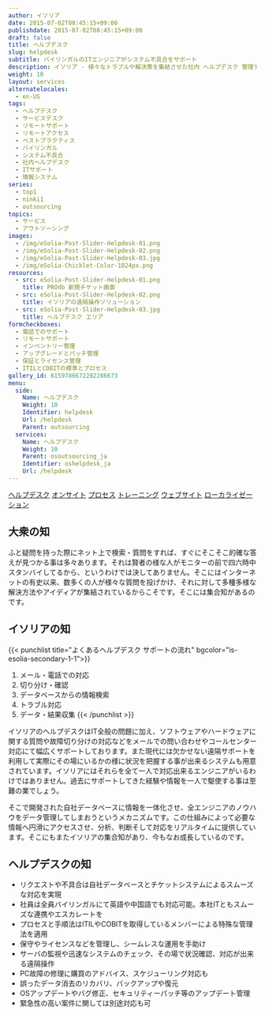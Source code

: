 ```yaml
---
author: イソリア
date: 2015-07-02T08:45:15+09:00
publishdate: 2015-07-02T08:45:15+09:00
draft: false
title: ヘルプデスク
slug: helpdesk
subtitle: バイリンガルのITエンジニアがシステム不具合をサポート
description: イソリア - 様々なトラブルや解決策を集結させた社内 ヘルプデスク 管理データベースを利用し、バイリンガルITエンジニアによる迅速で信頼性の高いサポートを提供。
weight: 10
layout: services
alternatelocales:
  - en-US
tags:
  - ヘルプデスク
  - サービスデスク
  - リモートサポート
  - リモートアクセス
  - ベストプラクティス
  - バイリンガル
  - システム不具合
  - 社内ヘルプデスク
  - ITサポート
  - 情報システム
series:
  - top1
  - ninki1
  - outsourcing
topics:
  - サービス
  - アウトソーシング
images:
  - /img/eSolia-Post-Slider-Helpdesk-01.png
  - /img/eSolia-Post-Slider-Helpdesk-02.png
  - /img/eSolia-Post-Slider-Helpdesk-03.jpg
  - /img/eSolia-Chicklet-Color-1024px.png
resources:
  - src: eSolia-Post-Slider-Helpdesk-01.png
    title: PROdb 新規チケット画面
  - src: eSolia-Post-Slider-Helpdesk-02.png
    title: イソリアの遠隔操作ソリューション
  - src: eSolia-Post-Slider-Helpdesk-03.jpg
    title: ヘルプデスク エリア
formcheckboxes:
  - 電話でのサポート
  - リモートサポート
  - インベントリー管理
  - アップグレードとパッチ管理
  - 保証とライセンス管理
  - ITILとCOBITの標準とプロセス
gallery_id: 6159786672282286673
menu:
  side:
    Name: ヘルプデスク
    Weight: 10
    Identifier: helpdesk
    Url: /helpdesk
    Parent: outsourcing
  services:
    Name: ヘルプデスク
    Weight: 10
    Parent: osoutsourcing_ja
    Identifier: oshelpdesk_ja
    Url: /helpdesk
---
```


<div class="buttons has-addons is-hidden-tablet">
  <a class="button" href="/outsourcing"><span class="icon"><i class="fas fa-anchor"></i></span></a>
  <a class="button is-active" href="/helpdesk">ヘルプデスク</a>
  <a class="button" href="/on-site">オンサイト</a>
  <a class="button" href="/process">プロセス</a>
  <a class="button" href="/training">トレーニング</a>
  <a class="button" href="/website-design">ウェブサイト</a>
  <a class="button" href="/localization">ローカライゼーション</a>
</div>

## 大衆の知

ふと疑問を持った際にネット上で検索・質問をすれば、すぐにそこそこ的確な答えが見つかる事は多々あります。それは賢者の様な人がモニターの前で四六時中スタンバイしてるから、というわけでは決してありません。そこにはインターネットの有史以来、数多くの人が様々な質問を投げかけ、それに対して多種多様な解決方法やアイディアが集結されているからこそです。そこには集合知があるのです。

## イソリアの知

{{< punchlist title="よくあるヘルプデスク サポートの流れ" bgcolor="is-esolia-secondary-1-1">}}
1. メール・電話での対応
1. 切り分け・確認
1. データベースからの情報検索
1. トラブル対応
1. データ・結果収集
{{< /punchlist >}}

イソリアのヘルプデスクはIT全般の問題に加え、ソフトウェアやハードウェアに関する質問や故障切り分けの対応などをメールでの問い合わせやコールセンター対応にて幅広くサポートしております。また現代には欠かせない遠隔サポートを利用して実際にその場にいるかの様に状況を把握する事が出来るシステムも用意されています。イソリアにはそれらを全て一人で対応出来るエンジニアがいるわけではありません。過去にサポートしてきた経験や情報を一人で駆使する事は至難の業でしょう。

そこで開発された自社データベースに情報を一体化させ、全エンジニアのノウハウをデータ管理してしまおうというメカニズムです。この仕組みによって必要な情報へ円滑にアクセスさせ、分析、判断そして対応をリアルタイムに提供しています。そこにもまたイソリアの集合知があり、今もなお成長しているのです。

## ヘルプデスクの知

* リクエストや不具合は自社データベースとチケットシステムによるスムーズな対応を実現
* 社員は全員バイリンガルにて英語や中国語でも対応可能。本社ITともスムーズな連携やエスカレートを
* プロセスと手順法はITILやCOBITを取得しているメンバーによる特殊な管理法を適用
* 保守やライセンスなどを管理し、シームレスな運用を手助け
* サーバの監視や迅速なシステムのチェック、その場で状況確認、対応が出来る遠隔操作
* PC故障の修理に購買のアドバイス、スケジューリング対応も
* 誤ったデータ消去のリカバリ、バックアップや復元
* OSアップデートやバグ修正、セキュリティーパッチ等のアップデート管理
* 緊急性の高い案件に関しては別途対応も可
